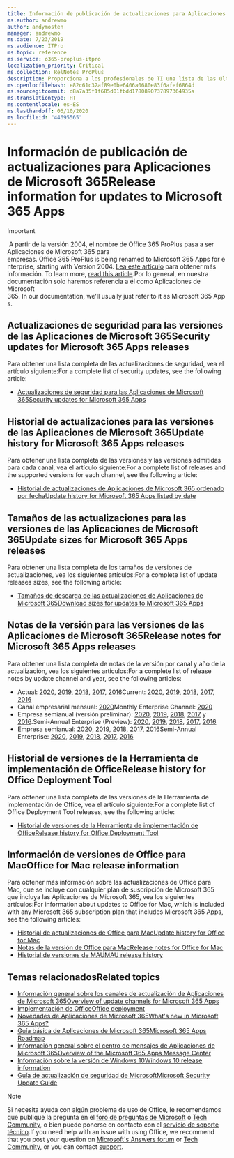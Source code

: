 ```yaml
---
title: Información de publicación de actualizaciones para Aplicaciones de Microsoft 365
ms.author: andrewmo
author: andymosten
manager: andrewmo
ms.date: 7/23/2019
ms.audience: ITPro
ms.topic: reference
ms.service: o365-proplus-itpro
localization_priority: Critical
ms.collection: RelNotes_ProPlus
description: Proporciona a los profesionales de TI una lista de las últimas versiones de las Aplicaciones de Microsoft 365 para cada canal de actualización y vínculos a notas de la versión y el historial de actualizaciones.
ms.openlocfilehash: e82c61c32af89e0be6406a0680e83f6afef6864d
ms.sourcegitcommit: d8a7a35f1f685d01fbdd1780890737897364935a
ms.translationtype: HT
ms.contentlocale: es-ES
ms.lasthandoff: 06/10/2020
ms.locfileid: "44695565"
---
```

# <a name="release-information-for-updates-to-microsoft-365-apps"></a><span data-ttu-id="c4442-103">Información de publicación de actualizaciones para Aplicaciones de Microsoft 365</span><span class="sxs-lookup"><span data-stu-id="c4442-103">Release information for updates to Microsoft 365 Apps</span></span>


> [!IMPORTANT]
><span data-ttu-id="c4442-104"> A partir de la versión 2004, el nombre de Office 365 ProPlus pasa a ser Aplicaciones de Microsoft 365 para empresas.</span><span class="sxs-lookup"><span data-stu-id="c4442-104"> Office 365 ProPlus is being renamed to Microsoft 365 Apps for enterprise, starting with Version 2004.</span></span><span data-ttu-id="c4442-105"> [Lea este artículo](https://go.microsoft.com/fwlink/p/?linkid=2123420) para obtener más información.</span><span class="sxs-lookup"><span data-stu-id="c4442-105"> To learn more, [read this article](https://go.microsoft.com/fwlink/p/?linkid=2123420).</span></span><span data-ttu-id="c4442-106">Por lo general, en nuestra documentación solo haremos referencia a él como Aplicaciones de Microsoft 365.</span><span class="sxs-lookup"><span data-stu-id="c4442-106"> In our documentation, we'll usually just refer to it as Microsoft 365 Apps.</span></span>


## <a name="security-updates-for-microsoft-365-apps-releases"></a><span data-ttu-id="c4442-107">Actualizaciones de seguridad para las versiones de las Aplicaciones de Microsoft 365</span><span class="sxs-lookup"><span data-stu-id="c4442-107">Security updates for Microsoft 365 Apps releases</span></span>

<span data-ttu-id="c4442-108">Para obtener una lista completa de las actualizaciones de seguridad, vea el artículo siguiente:</span><span class="sxs-lookup"><span data-stu-id="c4442-108">For a complete list of security updates, see the following article:</span></span>
 - [<span data-ttu-id="c4442-109">Actualizaciones de seguridad para las Aplicaciones de Microsoft 365</span><span class="sxs-lookup"><span data-stu-id="c4442-109">Security updates for Microsoft 365 Apps</span></span>](microsoft365-apps-security-updates.md)


## <a name="update-history-for-microsoft-365-apps-releases"></a><span data-ttu-id="c4442-110">Historial de actualizaciones para las versiones de las Aplicaciones de Microsoft 365</span><span class="sxs-lookup"><span data-stu-id="c4442-110">Update history for Microsoft 365 Apps releases</span></span>

<span data-ttu-id="c4442-111">Para obtener una lista completa de las versiones y las versiones admitidas para cada canal, vea el artículo siguiente:</span><span class="sxs-lookup"><span data-stu-id="c4442-111">For a complete list of releases and the supported versions for each channel, see the following article:</span></span>

- [<span data-ttu-id="c4442-112">Historial de actualizaciones de Aplicaciones de Microsoft 365 ordenado por fecha</span><span class="sxs-lookup"><span data-stu-id="c4442-112">Update history for Microsoft 365 Apps listed by date</span></span>](update-history-microsoft365-apps-by-date.md)


 ## <a name="update-sizes-for-microsoft-365-apps-releases"></a><span data-ttu-id="c4442-113">Tamaños de las actualizaciones para las versiones de las Aplicaciones de Microsoft 365</span><span class="sxs-lookup"><span data-stu-id="c4442-113">Update sizes for Microsoft 365 Apps releases</span></span>

<span data-ttu-id="c4442-114">Para obtener una lista completa de los tamaños de versiones de actualizaciones, vea los siguientes artículos:</span><span class="sxs-lookup"><span data-stu-id="c4442-114">For a complete list of update releases sizes, see the following article:</span></span>
 - [<span data-ttu-id="c4442-115">Tamaños de descarga de las actualizaciones de Aplicaciones de Microsoft 365</span><span class="sxs-lookup"><span data-stu-id="c4442-115">Download sizes for updates to Microsoft 365 Apps</span></span>](download-sizes-microsoft365-apps-updates.md)

## <a name="release-notes-for-microsoft-365-apps-releases"></a><span data-ttu-id="c4442-116">Notas de la versión para las versiones de las Aplicaciones de Microsoft 365</span><span class="sxs-lookup"><span data-stu-id="c4442-116">Release notes for Microsoft 365 Apps releases</span></span>

<span data-ttu-id="c4442-117">Para obtener una lista completa de notas de la versión por canal y año de la actualización, vea los siguientes artículos:</span><span class="sxs-lookup"><span data-stu-id="c4442-117">For a complete list of release notes by update channel and year, see the following articles:</span></span>
 - <span data-ttu-id="c4442-118">Actual: [2020](current-channel.md), [2019](monthly-channel-2019.md), [2018](monthly-channel-2018.md), [2017](monthly-channel-2017.md), [2016](monthly-channel-2016.md)</span><span class="sxs-lookup"><span data-stu-id="c4442-118">Current: [2020](current-channel.md), [2019](monthly-channel-2019.md), [2018](monthly-channel-2018.md), [2017](monthly-channel-2017.md), [2016](monthly-channel-2016.md)</span></span>
 - <span data-ttu-id="c4442-119">Canal empresarial mensual: [2020](monthly-enterprise-channel.md)</span><span class="sxs-lookup"><span data-stu-id="c4442-119">Monthly Enterprise Channel:  [2020](monthly-enterprise-channel.md)</span></span>
 - <span data-ttu-id="c4442-120">Empresa semianual (versión preliminar): [2020](semi-annual-enterprise-channel-preview.md), [2019](semi-annual-channel-targeted-2019.md), [2018](semi-annual-channel-targeted-2018.md), [2017](semi-annual-channel-targeted-2017.md) y [2016](semi-annual-channel-targeted-2016.md).</span><span class="sxs-lookup"><span data-stu-id="c4442-120">Semi-Annual Enterprise (Preview): [2020](semi-annual-enterprise-channel-preview.md), [2019](semi-annual-channel-targeted-2019.md), [2018](semi-annual-channel-targeted-2018.md), [2017](semi-annual-channel-targeted-2017.md), [2016](semi-annual-channel-targeted-2016.md)</span></span>
 - <span data-ttu-id="c4442-121">Empresa semianual: [2020](semi-annual-enterprise-channel.md), [2019](semi-annual-channel-2019.md), [2018](semi-annual-channel-2018.md), [2017](semi-annual-channel-2017.md), [2016](semi-annual-channel-2016.md)</span><span class="sxs-lookup"><span data-stu-id="c4442-121">Semi-Annual Enterprise: [2020](semi-annual-enterprise-channel.md), [2019](semi-annual-channel-2019.md), [2018](semi-annual-channel-2018.md), [2017](semi-annual-channel-2017.md), [2016](semi-annual-channel-2016.md)</span></span>

 ## <a name="release-history-for-office-deployment-tool"></a><span data-ttu-id="c4442-122">Historial de versiones de la Herramienta de implementación de Office</span><span class="sxs-lookup"><span data-stu-id="c4442-122">Release history for Office Deployment Tool</span></span>
 <span data-ttu-id="c4442-123">Para obtener una lista completa de las versiones de la Herramienta de implementación de Office, vea el artículo siguiente:</span><span class="sxs-lookup"><span data-stu-id="c4442-123">For a complete list of Office Deployment Tool releases, see the following article:</span></span>
 - [<span data-ttu-id="c4442-124">Historial de versiones de la Herramienta de implementación de Office</span><span class="sxs-lookup"><span data-stu-id="c4442-124">Release history for Office Deployment Tool</span></span>](ODT-release-history.md)

## <a name="office-for-mac-release-information"></a><span data-ttu-id="c4442-125">Información de versiones de Office para Mac</span><span class="sxs-lookup"><span data-stu-id="c4442-125">Office for Mac release information</span></span>

<span data-ttu-id="c4442-126">Para obtener más información sobre las actualizaciones de Office para Mac, que se incluye con cualquier plan de suscripción de Microsoft 365 que incluya las Aplicaciones de Microsoft 365, vea los siguientes artículos:</span><span class="sxs-lookup"><span data-stu-id="c4442-126">For information about updates to Office for Mac, which is included with any Microsoft 365 subscription plan that includes Microsoft 365 Apps, see the following articles:</span></span>
 - [<span data-ttu-id="c4442-127">Historial de actualizaciones de Office para Mac</span><span class="sxs-lookup"><span data-stu-id="c4442-127">Update history for Office for Mac</span></span>](update-history-office-for-mac.md)
 - [<span data-ttu-id="c4442-128">Notas de la versión de Office para Mac</span><span class="sxs-lookup"><span data-stu-id="c4442-128">Release notes for Office for Mac</span></span>](release-notes-office-for-mac.md)
 - [<span data-ttu-id="c4442-129">Historial de versiones de MAU</span><span class="sxs-lookup"><span data-stu-id="c4442-129">MAU release history</span></span>](release-history-microsoft-autoupdate.md)


## <a name="related-topics"></a><span data-ttu-id="c4442-130">Temas relacionados</span><span class="sxs-lookup"><span data-stu-id="c4442-130">Related topics</span></span>

- [<span data-ttu-id="c4442-131">Información general sobre los canales de actualización de Aplicaciones de Microsoft 365</span><span class="sxs-lookup"><span data-stu-id="c4442-131">Overview of update channels for Microsoft 365 Apps</span></span>](https://docs.microsoft.com/deployoffice/overview-of-update-channels-for-office-365-proplus)
- [<span data-ttu-id="c4442-132">Implementación de Office</span><span class="sxs-lookup"><span data-stu-id="c4442-132">Office deployment</span></span>](https://docs.microsoft.com/deployoffice/)
- [<span data-ttu-id="c4442-133">Novedades de Aplicaciones de Microsoft 365</span><span class="sxs-lookup"><span data-stu-id="c4442-133">What's new in Microsoft 365 Apps?</span></span>](https://support.office.com/article/95c8d81d-08ba-42c1-914f-bca4603e1426)
- [<span data-ttu-id="c4442-134">Guía básica de Aplicaciones de Microsoft 365</span><span class="sxs-lookup"><span data-stu-id="c4442-134">Microsoft 365 Apps Roadmap</span></span>](https://products.office.com/business/office-365-roadmap)
- [<span data-ttu-id="c4442-135">Información general sobre el centro de mensajes de Aplicaciones de Microsoft 365</span><span class="sxs-lookup"><span data-stu-id="c4442-135">Overview of the Microsoft 365 Apps Message Center</span></span>](https://support.office.com/article/38fb3333-bfcc-4340-a37b-deda509c2093)
- [<span data-ttu-id="c4442-136">Información sobre la versión de Windows 10</span><span class="sxs-lookup"><span data-stu-id="c4442-136">Windows 10 release information</span></span>](https://www.microsoft.com/itpro/windows-10/release-information)
- [<span data-ttu-id="c4442-137">Guía de actualización de seguridad de Microsoft</span><span class="sxs-lookup"><span data-stu-id="c4442-137">Microsoft Security Update Guide</span></span>](https://portal.msrc.microsoft.com/)

> [!NOTE]
> <span data-ttu-id="c4442-138">Si necesita ayuda con algún problema de uso de Office, le recomendamos que publique la pregunta en el [foro de preguntas de Microsoft](https://answers.microsoft.com/) o [Tech Community](https://techcommunity.microsoft.com/), o bien puede ponerse en contacto con el [servicio de soporte técnico](https://support.microsoft.com/contactus).</span><span class="sxs-lookup"><span data-stu-id="c4442-138">If you need help with an issue with using Office, we recommend that you post your question on [Microsoft's Answers forum](https://answers.microsoft.com/) or [Tech Community](https://techcommunity.microsoft.com/), or you can contact [support](https://support.microsoft.com/contactus).</span></span>
